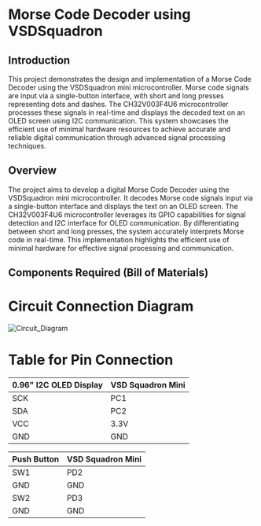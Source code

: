 # Morse Code Decoder using VSDSquadron

## Introduction

This project demonstrates the design and implementation of a Morse Code Decoder using the VSDSquadron mini microcontroller. Morse code signals are input via a single-button interface, with short and long presses representing dots and dashes. The CH32V003F4U6 microcontroller processes these signals in real-time and displays the decoded text on an OLED screen using I2C communication. This system showcases the efficient use of minimal hardware resources to achieve accurate and reliable digital communication through advanced signal processing techniques.

## Overview

The project aims to develop a digital Morse Code Decoder using the VSDSquadron mini microcontroller. It decodes Morse code signals input via a single-button interface and displays the text on an OLED screen. The CH32V003F4U6 microcontroller leverages its GPIO capabilities for signal detection and I2C interface for OLED communication. By differentiating between short and long presses, the system accurately interprets Morse code in real-time. This implementation highlights the efficient use of minimal hardware for effective signal processing and communication.


## Components Required (Bill of Materials)


# Circuit Connection Diagram
![Circuit_Diagram](https://github.com/shreyash-patukale/team_ayodhya/assets/157274443/5615e4f9-749e-4119-aad7-df8a883f5b76)
# Table for Pin Connection
| 0.96" I2C OLED Display | VSD Squadron Mini |
| --- | --- |
| SCK | PC1 |
| SDA | PC2 |
| VCC | 3.3V |
| GND | GND |

| Push Button | VSD Squadron Mini |
| --- | --- |
| SW1 | PD2 |
| GND | GND |
| SW2 | PD3 |
| GND | GND |
